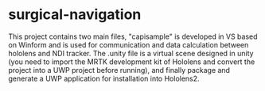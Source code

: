 # surgical-navigation
This project contains two main files, "capisample" is developed in VS based on Winform and is used for communication and data calculation between hololens and NDI tracker. The .unity file is a virtual scene designed in unity (you need to import the MRTK development kit of Hololens and convert the project into a UWP project before running), and finally package and generate a UWP application for installation into Hololens2.
